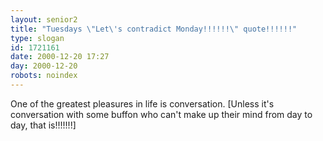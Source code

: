 ```yaml
---
layout: senior2
title: "Tuesdays \"Let\'s contradict Monday!!!!!!\" quote!!!!!!"
type: slogan
id: 1721161
date: 2000-12-20 17:27
day: 2000-12-20
robots: noindex
---
```

One of the greatest pleasures in life is conversation. [Unless it's conversation with some buffon who can't make up their mind from day to day, that is!!!!!!!]
